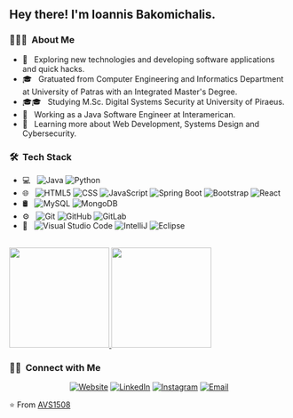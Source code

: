 <h2> Hey there! I'm Ioannis Bakomichalis.</h2>

<h3> 👨🏻‍💻 &nbsp;About Me </h3>

- 🤔     &nbsp; Exploring new technologies and developing software applications and quick hacks.
- 🎓     &nbsp; Gratuated from Computer Engineering and Informatics Department at University of Patras with an Integrated Master's Degree.
- 🎓🎓  &nbsp; Studying M.Sc. Digital Systems Security at University of Piraeus.
- 💼     &nbsp; Working as a Java Software Engineer at Interamerican.
- 🌱     &nbsp; Learning more about Web Development, Systems Design and Cybersecurity.

<h3> 🛠 &nbsp;Tech Stack</h3>

- 💻 &nbsp;
  ![Java](https://img.shields.io/badge/-Java-333333?style=flat&logo=Java&logoColor=007396)
  ![Python](https://img.shields.io/badge/-Python-333333?style=flat&logo=python)
- 🌐 &nbsp;
  ![HTML5](https://img.shields.io/badge/-HTML5-333333?style=flat&logo=HTML5)
  ![CSS](https://img.shields.io/badge/-CSS-333333?style=flat&logo=CSS3&logoColor=1572B6)
  ![JavaScript](https://img.shields.io/badge/-JavaScript-333333?style=flat&logo=javascript)
  ![Spring Boot](https://img.shields.io/badge/-Spring-333333?style=flat&logo=spring)
  ![Bootstrap](https://img.shields.io/badge/-Bootstrap-333333?style=flat&logo=bootstrap&logoColor=563D7C)
  ![React](https://img.shields.io/badge/-React-333333?style=flat&logo=react)
- 🛢 &nbsp;
  ![MySQL](https://img.shields.io/badge/-MySQL-333333?style=flat&logo=mysql)
  ![MongoDB](https://img.shields.io/badge/-MongoDB-333333?style=flat&logo=mongodb)
- ⚙️ &nbsp;
  ![Git](https://img.shields.io/badge/-Git-333333?style=flat&logo=git)
  ![GitHub](https://img.shields.io/badge/-GitHub-333333?style=flat&logo=github)
  ![GitLab](https://img.shields.io/badge/-GitLab-333333?style=flat&logo=gitlab)
- 🔧 &nbsp;
  ![Visual Studio Code](https://img.shields.io/badge/-Visual%20Studio%20Code-333333?style=flat&logo=visual-studio-code&logoColor=007ACC)
  ![IntelliJ](https://img.shields.io/badge/-IntelliJ-333333?style=flat&logo=rstudio)
  ![Eclipse](https://img.shields.io/badge/-Eclipse-333333?style=flat&logo=eclipse-ide&logoColor=2C2255)


<br/>

<a href="https://github.com/AVS1508">
  <img height="180em" src="https://github-readme-stats.vercel.app/api?username=Mpak1996&theme=buefy&show_icons=true" />
  <img height="180em" src="https://github-readme-stats.vercel.app/api/top-langs/?username=Mpak1996&theme=buefy&layout=compact" />
</a>

<br/>

<h3> 🤝🏻 &nbsp;Connect with Me </h3>

<p align="center">
<a href="https://mpak1996.github.io/myPortfolioWebsite/"><img alt="Website" src="https://img.shields.io/badge/Website-mpak1996.github.io/myPortfolioWebsite-blue?style=flat-square&logo=google-chrome"></a>
<a href="www.linkedin.com/in/ioannisbakomichalis"><img alt="LinkedIn" src="https://img.shields.io/badge/LinkedIn-Ioannis%20Bakomichalis-blue?style=flat-square&logo=linkedin"></a>
<a href="https://www.instagram.com/giannis__mpak/"><img alt="Instagram" src="https://img.shields.io/badge/Instagram-giannis__mpak-blue?style=flat-square&logo=instagram"></a>
<a href="mailto:giannismpak@outlook.com"><img alt="Email" src="https://img.shields.io/badge/Email-giannismpak@outlook.com-blue?style=flat-square&logo=microsoft-outlook"></a>
</p>

⭐️ From [AVS1508](https://github.com/AVS1508)
